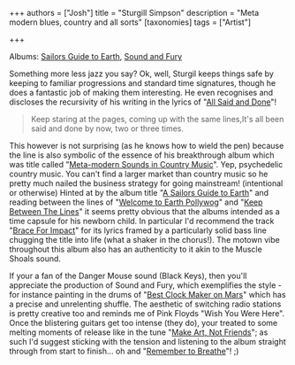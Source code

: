 +++
authors = ["Josh"]
title = "Sturgill Simpson"
description = "Meta modern blues, country and all sorts"
[taxonomies]
tags = ["Artist"]

+++

Albums: [Sailors Guide to Earth](https://youtube.com/playlist?list=OLAK5uy_k3p-XxvOyvpO2WddAs4wDiw_W3ydWjnXU&si=KZTyvWc9BdFufaj2), [Sound and Fury](https://youtube.com/playlist?list=PLx4yYrpSLMPpKLD_guW7zJOnM4uk2i3l6&si=rqH_2EWDH4q9sNjt)

Something more less jazz you say? Ok, well, Sturgil keeps things safe by keeping to familiar progressions and standard time signatures, though he does a fantastic job of making them interesting. He even recognises and discloses the recursivity of his writing in the lyrics of "[All Said and Done](https://youtu.be/-nrGmG4MN0k?si=4I46EfMF0zlDtCdL)"!

> Keep staring at the pages, coming up with the same lines,It's all been said and done by now, two or three times.

This however is not surprising (as he knows how to wield the pen) because the line is also symbolic of the essence of his breakthrough album which was title called "[Meta-modern Sounds in Country Music](https://youtube.com/playlist?list=PL2VivD1Kh51tcLDm6vMOzIeq9tyY7U4DZ&si=qnKtxVDLw0dZMWVk)". Yep, psychedelic country music. You can't find a larger market than country music so he pretty much nailed the business strategy for going mainstream! (intentional or otherwise)
Hinted at by the album title "[A Sailors Guide to Earth](https://youtube.com/playlist?list=OLAK5uy_k3p-XxvOyvpO2WddAs4wDiw_W3ydWjnXU&si=KZTyvWc9BdFufaj2)" and reading between the lines of "[Welcome to Earth Pollywog](https://youtu.be/LBEAyFHlSAo?si=N-6UxBunOl6QhsPK)" and "[Keep Between The Lines](https://youtu.be/4WWhXKOwhiw?si=nLmHmPSva_f7-8Hz)" it seems pretty obvious that the albums intended as a time capsule for his newborn child. In particular I'd recommend the track "[Brace For Impact](https://youtu.be/BlOk5wV0DRo?si=s9uRmwPxh05W57RH)" for its lyrics framed by a particularly solid bass line chugging the title into life (what a shaker in the chorus!). The motown vibe throughout this album also has an authenticity to it akin to the Muscle Shoals sound. 

If your a fan of the Danger Mouse sound (Black Keys), then you'll appreciate the production of Sound and Fury, which exemplifies the style - for instance painting in the drums of "[Best Clock Maker on Mars](https://youtu.be/n2AVQVdeTL8?si=xYbax61YS-tCdEpZ)" which has a precise and unrelenting shuffle. The aesthetic of switching radio stations is pretty creative too and reminds me of Pink Floyds "Wish You Were Here". Once the blistering guitars get too intense (they do), your treated to some melting moments of release like in the tune "[Make Art, Not Friends](https://youtu.be/U0-mjAB_Mig?si=G11Y9tyLsRYxVQQH)"; as such I'd suggest sticking with the tension and listening to the album straight through from start to finish... oh and "[Remember to Breathe](https://youtu.be/kAHenpGhCVA?si=1KpUpGN7pfe0FNaI)"! ;)